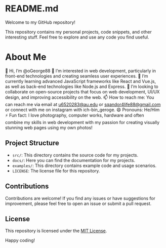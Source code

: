 # README.md

Welcome to my GitHub repository!

This repository contains my personal projects, code snippets, and other interesting stuff. Feel free to explore and use any code you find useful.

# About Me
👋 Hi, I’m @oGeorge88
👀 I’m interested in web development, particularly in front-end technologies and creating seamless user experiences.
🌱 I’m currently learning advanced JavaScript frameworks like React and Vue.js, as well as back-end technologies like Node.js and Express.
💞️ I’m looking to collaborate on open-source projects that focus on web development, UI/UX design, and improving accessibility on the web.
📫 How to reach me: You can reach me via email at u6520283@au.edu or sqandor4life88@gmail.com or connect with me on instagram with ich-bin_geroge.
😄 Pronouns: He/Him
⚡ Fun fact: I love photography, computer works, hardware and often combine my skills in web development with my passion for creating visually stunning web pages using my own photos!

## Project Structure

- `src/`: This directory contains the source code for my projects.
- `docs/`: Here you can find the documentation for my projects.
- `examples/`: This directory contains example code and usage scenarios.
- `LICENSE`: The license file for this repository.

## Contributions

Contributions are welcome! If you find any issues or have suggestions for improvement, please feel free to open an issue or submit a pull request.

## License

This repository is licensed under the [MIT License](LICENSE).

Happy coding!

